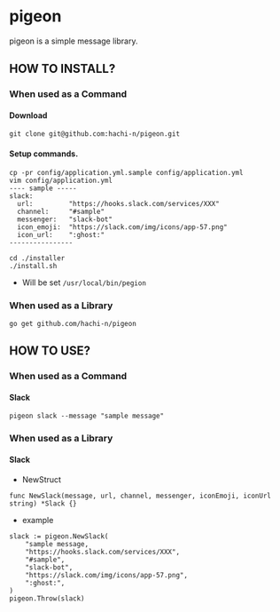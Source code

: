 # pigeon
pigeon is a simple message library.

## HOW TO INSTALL?
### When used as a Command
#### Download
``` 
git clone git@github.com:hachi-n/pigeon.git
``` 
#### Setup commands.
```
cp -pr config/application.yml.sample config/application.yml
vim config/application.yml
---- sample -----
slack:
  url:         "https://hooks.slack.com/services/XXX"
  channel:     "#sample"
  messenger:   "slack-bot"
  icon_emoji:  "https://slack.com/img/icons/app-57.png"
  icon_url:    ":ghost:"
----------------

cd ./installer
./install.sh
```

* Will be set `/usr/local/bin/pegion`

### When used as a Library
```
go get github.com/hachi-n/pigeon
```

## HOW TO USE?
### When used as a Command
#### Slack
```
pigeon slack --message "sample message"
```

### When used as a Library
#### Slack
* NewStruct
```
func NewSlack(message, url, channel, messenger, iconEmoji, iconUrl string) *Slack {}
```

* example
```
slack := pigeon.NewSlack(
	"sample message,
	"https://hooks.slack.com/services/XXX",
	"#sample",
	"slack-bot",
	"https://slack.com/img/icons/app-57.png",
	":ghost:",
)
pigeon.Throw(slack)
```
